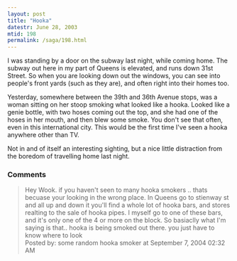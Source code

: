 ```yaml
---
layout: post
title: "Hooka"
datestr: June 28, 2003
mtid: 198
permalink: /saga/198.html
---
```


I was standing by a door on the subway last night, while coming home.  The subway out here in my part of Queens is elevated, and runs down 31st Street.  So when you are looking down out the windows, you can see into people's front yards (such as they are), and often right into their homes too.

Yesterday, somewhere between the 39th and 36th Avenue stops, was a woman sitting on her stoop smoking what looked like a hooka.  Looked like a genie bottle, with two hoses coming out the top, and she had one of the hoses in her mouth, and then blew some smoke.  You don't see that often, even in this international city.  This would be the first time I've seen a hooka anywhere other than TV.

Not in and of itself an interesting sighting, but a nice little distraction from the boredom of travelling home last night.

### Comments

<blockquote>
Hey Wook. if you haven't seen to many hooka smokers .. thats becuase your looking in the wrong place. In Queens go to stienway st and all up and down it you'll find a whole lot of hooka bars, and stores realting to the sale of hooka pipes. I myself go to one of these bars, and it's only one of the 4 or more on the block. So basiaclly what I'm saying is that.. hooka is being smoked out there. you just have to know where to look
<div class="comment-meta">Posted by: some random hooka smoker at September  7, 2004 02:32 AM</div> </blockquote>

